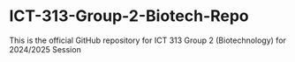 # ICT-313-Group-2-Biotech-Repo
This is the official GitHub repository for ICT 313 Group 2 (Biotechnology) for 2024/2025 Session
